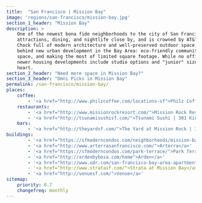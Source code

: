 ```yaml
---
title:  "San Francisco | Mission Bay"
image: 'regions/san-francisco/mission-bay.jpg'
section_1_header: "Mission Bay"
description: >
    One of the newest bona fide neighborhoods to the city of San Francisco, Mission Bay has an eclectic host of outdoor 
    attractions, dining, and nightlife close by, and is crowned by AT&T Park at the neighborhood's edge at 3rd Street. 
    Chock full of modern architecture and well-preserved outdoor space, the area is very much a product of the ideologies 
    behind new urban development in the Bay Area: eco-friendly community living, a balance between indoor and ourdoor 
    space, and making the most of limited square footage. While no official "micro apartments" are advertised, many of the 
    newer housing developments include studio options and "junior" sized units for prices that are not for the faint of 
    heart. 
section_2_header: "Need more space in Mission Bay?"
section_3_header: "Omni Picks in Mission Bay"
permalink: /san-francisco/mission-bay/
places:
    coffee:
        - '<a href="http://www.philzcoffee.com/locations-sf">Philz Coffee | 201 Berry St</a>'
    restaurants:
        - '<a href="http://www.missionrockresort.com/">Mission Rock Resort | 817 Terry A Francois Blvd</a>'
        - '<a href="http://tsunamisushisf.com/">Tsunami Sushi | 301 King St</a>'
    bars:
        - '<a href="http://theyardsf.com/">The Yard at Mission Rock | 3rd St</a>'
buildings:
        - '<a href="https://sfmoderncondos.com/neighborhoods/mission-bay-neighborhood/the-madrone-sf/">Madrone</a>'
        - '<a href="http://www.arterrasanfrancisco.com/">Arterra</a>'
        - '<a href="https://sfmoderncondos.com/park-terrace/">Park Terrace</a>'
        - '<a href="http://ardenbybosa.com/home">Arden</a>'
        - '<a href="http://www.udr.com/san-francisco-bay-area-apartments/san-francisco/channel-mission-bay/">Channel Mission Bay</a>
        - '<a href="http://www.stratasf.com/">Strata at Mission Bay</a>'
        - '<a href="http://venuesf.com/">Venue</a>'
sitemap:
    priority: 0.7
    changefreq: monthly
---
```

